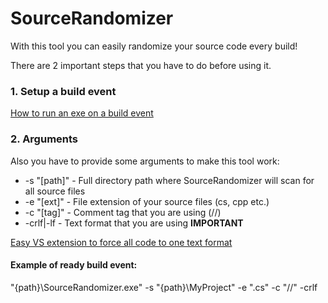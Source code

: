 # SourceRandomizer
With this tool you can easily randomize your source code every build!

There are 2 important steps that you have to do before using it.
### 1. Setup a build event
[How to run an exe on a build event](http://stackoverflow.com/a/7704362)
### 2. Arguments
Also you have to provide some arguments to make this tool work:
* -s "[path]" - Full directory path where SourceRandomizer will scan for all source files
* -e "[ext]" - File extension of your source files (cs, cpp etc.)
* -c "[tag]" - Comment tag that you are using (//)
* -crlf|-lf - Text format that you are using **IMPORTANT**

[Easy VS extension to force all code to one text format](http://www.grebulon.com/software/stripem.php)

#### Example of ready build event:
"{path}\SourceRandomizer.exe" -s "{path}\MyProject" -e ".cs" -c "//" -crlf
